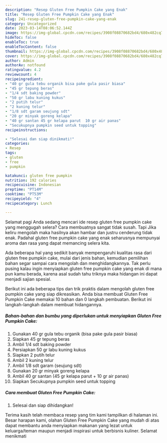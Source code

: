 ```yaml
---
description: "Resep Gluten Free Pumpkin Cake yang Enak"
title: "Resep Gluten Free Pumpkin Cake yang Enak"
slug: 241-resep-gluten-free-pumpkin-cake-yang-enak
category: Uncategorized
date: 2023-03-14T08:06:52.144Z
image: https://img-global.cpcdn.com/recipes/3908f08870682bd4/680x482cq70/gluten-free-pumpkin-cake-foto-resep-utama.jpg
hideToc: false
enableToc: true
enableTocContent: false
thumbnail: https://img-global.cpcdn.com/recipes/3908f08870682bd4/680x482cq70/gluten-free-pumpkin-cake-foto-resep-utama.jpg
cover: https://img-global.cpcdn.com/recipes/3908f08870682bd4/680x482cq70/gluten-free-pumpkin-cake-foto-resep-utama.jpg
author: Admin
authorAv: notfound
ratingvalue: 4.2
reviewcount: 4
recipeingredient:
- "40 gr gula tebu organik bisa pake gula pasir biasa"
- "45 gr tepung beras"
- "1/4 sdt baking powder"
- "50 gr labu kuning kukus"
- "2 putih telur"
- "2 kuning telur"
- "1/8 sdt garam seujung sdt"
- "20 gr minyak goreng kelapa"
- "40 gr santan 45 gr kelapa parut  10 gr air panas"
- "Secukupnya pumpkin seed untuk topping"
recipeinstructions:

- "Selesai dan siap dinikmati!"
categories:
- Resep
tags:
- gluten
- free
- pumpkin

katakunci: gluten free pumpkin 
nutrition: 192 calories
recipecuisine: Indonesian
preptime: "PT14M"
cooktime: "PT53M"
recipeyield: "4"
recipecategory: Lunch

---
```



Selamat pagi Anda sedang mencari ide resep gluten free pumpkin cake yang menggugah selera? Cara membuatnya sangat tidak susah. Tapi Jika keliru mengolah maka hasilnya akan hambar dan justru cenderung tidak enak. Padahal gluten free pumpkin cake yang enak seharusnya mempunyai aroma dan rasa yang dapat memancing selera kita.




Ada beberapa hal yang sedikit banyak mempengaruhi kualitas rasa dari gluten free pumpkin cake, mulai dari jenis bahan, kemudian pemilihan bahan segar sampai cara mengolah dan menghidangkannya. Tak perlu pusing kalau ingin menyiapkan gluten free pumpkin cake yang enak di mana pun kamu berada, karena asal sudah tahu triknya maka hidangan ini dapat menjadi sajian spesial.


Berikut ini ada beberapa tips dan trik praktis dalam mengolah gluten free pumpkin cake yang siap dikreasikan. Anda bisa membuat Gluten Free Pumpkin Cake memakai 10 bahan dan 0 langkah pembuatan. Berikut ini langkah-langkah dalam membuat hidangannya.

<!--inarticleads1-->

##### Bahan-bahan dan bumbu yang diperlukan untuk menyiapkan Gluten Free Pumpkin Cake:

1. Gunakan 40 gr gula tebu organik (bisa pake gula pasir biasa)
1. Siapkan 45 gr tepung beras
1. Ambil 1/4 sdt baking powder
1. Persiapkan 50 gr labu kuning kukus
1. Siapkan 2 putih telur
1. Ambil 2 kuning telur
1. Ambil 1/8 sdt garam (seujung sdt)
1. Gunakan 20 gr minyak goreng kelapa
1. Ambil 40 gr santan (45 gr kelapa parut + 10 gr air panas)
1. Siapkan Secukupnya pumpkin seed untuk topping




<!--inarticleads2-->

##### Cara membuat Gluten Free Pumpkin Cake:


1. Selesai dan siap dihidangkan!



Terima kasih telah membaca resep yang tim kami tampilkan di halaman ini. Besar harapan kami, olahan Gluten Free Pumpkin Cake yang mudah di atas dapat membantu anda menyiapkan makanan yang lezat untuk keluarga/teman maupun menjadi inspirasi untuk berbisnis kuliner. Selamat menikmati
